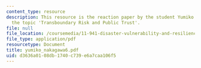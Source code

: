 ```yaml
---
content_type: resource
description: This resource is the reaction paper by the student Yumiko Nakagawa on
  the topic 'Transboundary Risk and Public Trust'.
file: null
file_location: /coursemedia/11-941-disaster-vulnerability-and-resilience-spring-2005/d3636a0108db1740c739e6a7caa106f5_yumiko_nakagawa6.pdf
file_type: application/pdf
resourcetype: Document
title: yumiko_nakagawa6.pdf
uid: d3636a01-08db-1740-c739-e6a7caa106f5
---
```

